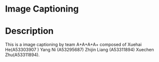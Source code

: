 # Image Captioning

Description 
======================= 
This is a image captioning by team A+A+A+A+ composed of  Xuehai He(A53303907 ) Yang Ni (A53295687) Zhijin Liang (A53311894) Xuechen Zhu(A53311894).

